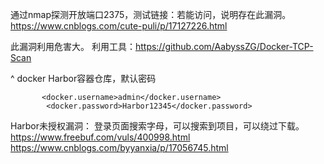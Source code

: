  通过nmap探测开放端口2375，测试链接：若能访问，说明存在此漏洞。
<https://www.cnblogs.com/cute-puli/p/17127226.html>

此漏洞利用危害大。
利用工具：<https://github.com/AabyssZG/Docker-TCP-Scan>


^
docker Harbor容器仓库，默认密码
```
       <docker.username>admin</docker.username>
        <docker.password>Harbor12345</docker.password>
```
Harbor未授权漏洞：
登录页面搜索字母，可以搜索到项目，可以绕过下载。
<https://www.freebuf.com/vuls/400998.html>
<https://www.cnblogs.com/byyanxia/p/17056745.html>


